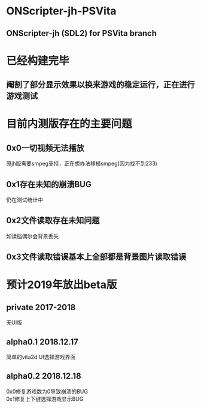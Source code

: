 # ONScripter-jh-PSVita
## ONScripter-jh (SDL2) for PSVita branch
# 已经构建完毕
## 阉割了部分显示效果以换来游戏的稳定运行，正在进行游戏测试
# 目前内测版存在的主要问题
## 0x0一切视频无法播放
原jh版需要smpeg支持，正在想办法移植smpeg(因为找不到233)
## 0x1存在未知的崩溃BUG
仍在测试统计中
## 0x2文件读取存在未知问题
如读档偶尔会背景丢失  
## 0x3文件读取错误基本上全部都是背景图片读取错误
# 预计2019年放出beta版

## private 2017-2018
无UI版
## alpha0.1 2018.12.17
简单的vita2d UI选择游戏界面
## alpha0.2 2018.12.18
0x0修复游戏数为0导致崩溃的BUG  
0x1修复上下键选择游戏显示BUG
